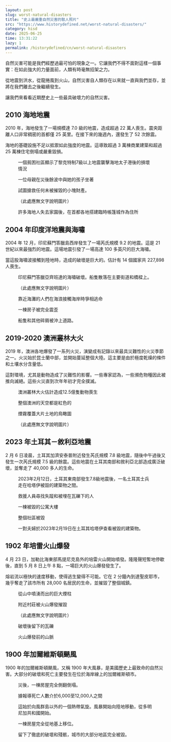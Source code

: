 ```yaml
---
layout: post
slug: worst-natural-disasters
title: "史上最嚴重自然災害的駭人照片"
src: "https://www.historydefined.net/worst-natural-disasters/"
category: hisd
date: 2025-06-25
time: 13:31:22
lazy: 1
permalink: /historydefined/cn/worst-natural-disasters
---
```


自然災害可能是我們經歷過最可怕的現象之一。它讓我們不得不面對這樣一個事實：在如此強大的力量面前，人類有時毫無招架之力。

從地震到洪水，從龍捲風到火山，自然災害自人類存在以來就一直與我們並存，並將在我們離去之後繼續發生。

讓我們來看看近期歷史上一些最具破壞力的自然災害。

## 2010 海地地震

2010 年，海地發生了一場規模達 7.0 級的地震，造成超過 22 萬人喪生。震央距離人口非常稠密的首都僅 25 英里。在接下來的幾週內，還發生了 52 次餘震。

海地的基礎設施不足以抵禦如此強度的地震。這導致超過 3 萬棟商業建築和超過 25 萬棟住宅倒塌或嚴重毀損。

<figure>
  <img class="lazy" data-src="https://www.historydefined.net/wp-content/uploads/2024/09/haiti1-1024x683.jpg">
  <figcaption>一個貧困社區顯示了黎克特制7級以上地震襲擊海地太子港後的損壞情況</figcaption>
</figure>

<figure>
  <img class="lazy" data-src="https://www.historydefined.net/wp-content/uploads/2024/09/haiti4-1024x576.jpg">
  <figcaption>一位母親在災後餘波中與她的孩子坐著</figcaption>
</figure>

<figure>
  <img class="lazy" data-src="https://www.historydefined.net/wp-content/uploads/2024/09/haiti5-1024x683.jpg">
  <figcaption>試圖搶救任何未被摧毀的小塊財產。</figcaption>
</figure>

<figure>
  <img class="lazy" data-src="https://www.historydefined.net/wp-content/uploads/2024/09/haiti3-1024x576.webp">
  <figcaption>（此處應無文字說明圖片）</figcaption>
</figure>

<figure>
  <img class="lazy" data-src="https://www.historydefined.net/wp-content/uploads/2024/09/haiti2-1024x683.jpg">
  <figcaption>許多海地人失去家園後，在首都各地搭建臨時帳篷城作為住所</figcaption>
</figure>

## 2004 年印度洋地震與海嘯

2004 年 12 月，印尼蘇門答臘島西岸發生了一場芮氏規模 9.2 的地震。這是 21 世紀以來最強烈的地震。這場地震引發了一場高達 100 多英尺的巨大海嘯。

當這股海嘯波接觸到陸地時，造成的破壞是巨大的。估計有 14 個國家共 227,898 人喪生。

<figure>
  <img class="lazy" data-src="https://www.historydefined.net/wp-content/uploads/2024/09/wave4-1024x681.jpg">
  <figcaption>印尼蘇門答臘亞齊班達的海嘯破壞。船隻散落在主要街道和橋樑上。</figcaption>
</figure>

<figure>
  <img class="lazy" data-src="https://www.historydefined.net/wp-content/uploads/2024/09/wave5.jpeg">
  <figcaption>（此處應無文字說明圖片）</figcaption>
</figure>

<figure>
  <img class="lazy" data-src="https://www.historydefined.net/wp-content/uploads/2024/09/wave1-1024x684.jpg">
  <figcaption>靠近海灘的人們在海浪接觸海岸時爭相逃命</figcaption>
</figure>

<figure>
  <img class="lazy" data-src="https://www.historydefined.net/wp-content/uploads/2024/09/wave2-1024x384.jpg">
  <figcaption>一棟房子被完全震歪</figcaption>
</figure>

<figure>
  <img class="lazy" data-src="https://www.historydefined.net/wp-content/uploads/2024/09/wave3.webp">
  <figcaption>船隻和其他碎屑被沖上道路。</figcaption>
</figure>

## 2019-2020 澳洲叢林大火

2019 年，澳洲各地爆發了一系列火災，演變成有記錄以來最具災難性的火災季節之一。火災始於昆士蘭中部，並開始蔓延整個大陸。這主要是由於極度乾燥的條件和土壤水分含量低。

這對環境，尤其是動物造成了災難性的影響。一些專家認為，一些瀕危物種因此被推向滅絕。這些火災直到次年年初才完全撲滅。

<figure>
  <img class="lazy" data-src="https://www.historydefined.net/wp-content/uploads/2024/09/wildfire2-1024x683.jpg">
  <figcaption>澳洲叢林大火估計造成12.5億隻動物喪生</figcaption>
</figure>

<figure>
  <img class="lazy" data-src="https://www.historydefined.net/wp-content/uploads/2024/09/wildfire3.webp">
  <figcaption>整個澳洲的天空都是紅色的</figcaption>
</figure>

<figure>
  <img class="lazy" data-src="https://www.historydefined.net/wp-content/uploads/2024/09/wildfire4-1024x768.webp">
  <figcaption>煙霧覆蓋大片土地的鳥瞰圖</figcaption>
</figure>

<figure>
  <img class="lazy" data-src="https://www.historydefined.net/wp-content/uploads/2024/09/wildfire1-1024x576.jpg">
  <figcaption>（此處應無文字說明圖片）</figcaption>
</figure>

## 2023 年土耳其－敘利亞地震

2 月 6 日凌晨，土耳其加濟安泰普附近發生芮氏規模 7.8 級地震，隨後中午過後又發生一次芮氏規模 7.5 級的餘震。這些地震在土耳其南部和敘利亞北部造成廣泛破壞，並奪走了 40,000 多人的生命。

<figure>
  <img class="lazy" data-src="https://www.historydefined.net/wp-content/uploads/2024/09/turkey5-1024x681.jpeg">
  <figcaption>2023年2月12日，土耳其東南部發生7.8級地震後，一名土耳其士兵走在哈塔伊被毀的建築物之間。</figcaption>
</figure>

<figure>
  <img class="lazy" data-src="https://www.historydefined.net/wp-content/uploads/2024/09/turkey4-1024x576.jpg">
  <figcaption>救援人員尋找失蹤和被埋在瓦礫下的人</figcaption>
</figure>

<figure>
  <img class="lazy" data-src="https://www.historydefined.net/wp-content/uploads/2024/09/turkey2-1024x683.jpg">
  <figcaption>一棟被毀的公寓大樓</figcaption>
</figure>

<figure>
  <img class="lazy" data-src="https://www.historydefined.net/wp-content/uploads/2024/09/turkey3-1024x649.webp">
  <figcaption>整個社區被毀</figcaption>
</figure>

<figure>
  <img class="lazy" data-src="https://www.historydefined.net/wp-content/uploads/2024/09/turkey1-1024x683.jpg">
  <figcaption>一對夫婦於2023年2月19日在土耳其哈塔伊查看被毀的建築物。</figcaption>
</figure>

## 1902 年培雷火山爆發

4 月 23 日，加勒比海東部馬提尼克島外的培雷火山開始噴發。隆隆聲短暫地停歇後，直到 5 月 8 日上午 8 點，一場巨大的火山爆發發生了。

熔岩流以極快的速度移動，使得逃生變得不可能。它在 2 分鐘內到達聖皮耶市，幾乎奪走了該市所有 28,000 名居民的生命，並摧毀了整個城鎮。


<figure>
  <img class="lazy" data-src="https://www.historydefined.net/wp-content/uploads/2024/09/pelee3.jpg">
  <figcaption>從山中噴湧而出的巨大煙柱</figcaption>
</figure>

<figure>
  <img class="lazy" data-src="https://www.historydefined.net/wp-content/uploads/2024/09/pelee5.jpg">
  <figcaption>附近村莊被火山爆發摧毀</figcaption>
</figure>

<figure>
  <img class="lazy" data-src="https://www.historydefined.net/wp-content/uploads/2024/09/pelee4.jpg">
  <figcaption>（此處應無文字說明圖片）</figcaption>
</figure>

<figure>
  <img class="lazy" data-src="https://www.historydefined.net/wp-content/uploads/2024/09/pelee1.jpg">
  <figcaption>破壞後留下的瓦礫</figcaption>
</figure>

<figure>
  <img class="lazy" data-src="https://www.historydefined.net/wp-content/uploads/2024/09/pelee2.jpg">
  <figcaption>火山爆發前的山脈</figcaption>
</figure>

## 1900 年加爾維斯頓颶風

1900 年的加爾維斯頓颶風，又稱 1900 年大風暴，是美國歷史上最致命的自然災害。大部分的破壞和死亡主要發生在位於海岸線上的加爾維斯頓市。

<figure>
  <img class="lazy" data-src="https://www.historydefined.net/wp-content/uploads/2024/09/galveston2-1006x1024.jpg">
  <figcaption>災後，一棟房屋完全側翻倒塌。</figcaption>
</figure>

<figure>
  <img class="lazy" data-src="https://www.historydefined.net/wp-content/uploads/2024/09/galveston3-1024x937.jpg">
  <figcaption>據報導死亡人數介於6,000至12,000人之間</figcaption>
</figure>

<figure>
  <img class="lazy" data-src="https://www.historydefined.net/wp-content/uploads/2024/09/Galveston_hurricane_1900-1024x1021.jpg">
  <figcaption>這始於向風群島以外的一個熱帶氣旋。風暴開始向陸地移動，從多明尼加共和國開始。</figcaption>
</figure>

<figure>
  <img class="lazy" data-src="https://www.historydefined.net/wp-content/uploads/2024/09/galveston4.jpg">
  <figcaption>一棟房屋完全從地基上移位。</figcaption>
</figure>

<figure>
  <img class="lazy" data-src="https://www.historydefined.net/wp-content/uploads/2024/09/galveston5-1024x682.jpg">
  <figcaption>留下了徹底的破壞和殘骸，城市的大部分地區完全被毀。</figcaption>
</figure>
